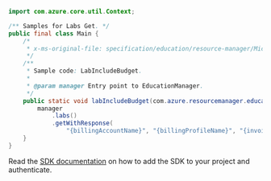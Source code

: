 ```java
import com.azure.core.util.Context;

/** Samples for Labs Get. */
public final class Main {
    /*
     * x-ms-original-file: specification/education/resource-manager/Microsoft.Education/preview/2021-12-01-preview/examples/LabIncludeBudget.json
     */
    /**
     * Sample code: LabIncludeBudget.
     *
     * @param manager Entry point to EducationManager.
     */
    public static void labIncludeBudget(com.azure.resourcemanager.education.EducationManager manager) {
        manager
            .labs()
            .getWithResponse(
                "{billingAccountName}", "{billingProfileName}", "{invoiceSectionName}", true, Context.NONE);
    }
}
```

Read the [SDK documentation](https://github.com/Azure/azure-sdk-for-java/blob/azure-resourcemanager-education_1.0.0-beta.1/sdk/education/azure-resourcemanager-education/README.md) on how to add the SDK to your project and authenticate.
